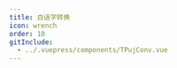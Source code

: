 ```yaml
---
title: 白话字转换
icon: wrench
order: 10
gitInclude:
  - ../.vuepress/components/TPujConv.vue
---
```


<script setup>
import TPujConv from '@components/TPujConv.vue';
</script>

<TPujConv />
